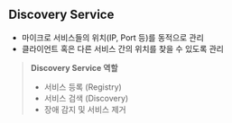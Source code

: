 ## Discovery Service

- 마이크로 서비스들의 위치(IP, Port 등)를 동적으로 관리
- 클라이언트 혹은 다른 서비스 간의 위치를 찾을 수 있도록 관리

> **Discovery Service 역할**
>- 서비스 등록 (Registry)
>- 서비스 검색 (Discovery)
>- 장애 감지 및 서비스 제거
